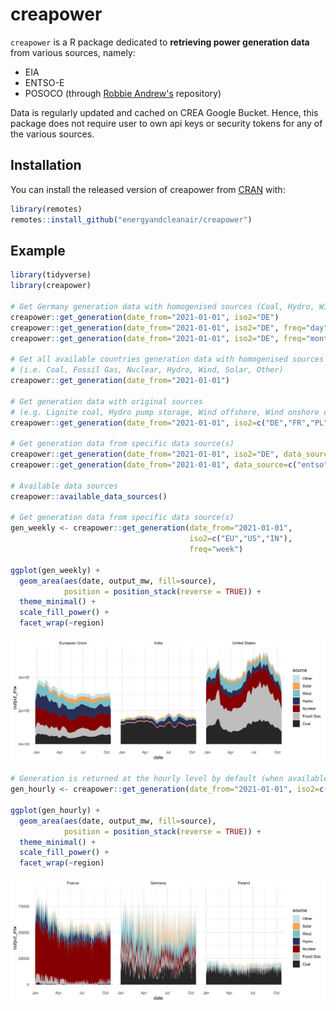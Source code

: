 
# creapower

<!-- badges: start -->
<!-- badges: end -->

`creapower` is a R package dedicated to **retrieving power generation data** from various sources, namely:
- EIA
- ENTSO-E
- POSOCO (through [Robbie Andrew's](https://robbieandrew.github.io/india/) repository)


Data is regularly updated and cached on CREA Google Bucket. Hence, this package does not require user to own api keys or security tokens for any of the various sources.

## Installation

You can install the released version of creapower from [CRAN](https://CRAN.R-project.org) with:

``` r
library(remotes)
remotes::install_github("energyandcleanair/creapower")
```

## Example


``` r
library(tidyverse)
library(creapower)

# Get Germany generation data with homogenised sources (Coal, Hydro, Wind, Solar etc.)
creapower::get_generation(date_from="2021-01-01", iso2="DE")
creapower::get_generation(date_from="2021-01-01", iso2="DE", freq="day")
creapower::get_generation(date_from="2021-01-01", iso2="DE", freq="month")

# Get all available countries generation data with homogenised sources
# (i.e. Coal, Fossil Gas, Nuclear, Hydro, Wind, Solar, Other)
creapower::get_generation(date_from="2021-01-01")

# Get generation data with original sources
# (e.g. Lignite coal, Hydro pump storage, Wind offshore, Wind onshore etc.)
creapower::get_generation(date_from="2021-01-01", iso2=c("DE","FR","PL"), homogenise=F)

# Get generation data from specific data source(s)
creapower::get_generation(date_from="2021-01-01", iso2="DE", data_source="entso")
creapower::get_generation(date_from="2021-01-01", data_source=c("entso","eia"))

# Available data sources
creapower::available_data_sources()

# Get generation data from specific data source(s)
gen_weekly <- creapower::get_generation(date_from="2021-01-01",
                                        iso2=c("EU","US","IN"),
                                        freq="week")

ggplot(gen_weekly) +
  geom_area(aes(date, output_mw, fill=source),
            position = position_stack(reverse = TRUE)) +
  theme_minimal() +
  scale_fill_power() +
  facet_wrap(~region)
```

![Weekly generation data](doc/gen_weekly.jpg)

```r
# Generation is returned at the hourly level by default (when available)
gen_hourly <- creapower::get_generation(date_from="2021-01-01", iso2=c("DE","FR","PL"))

ggplot(gen_hourly) +
  geom_area(aes(date, output_mw, fill=source),
            position = position_stack(reverse = TRUE)) +
  theme_minimal() +
  scale_fill_power() + 
  facet_wrap(~region)
```
![Hourly generation data](doc/gen_hourly.jpg)

